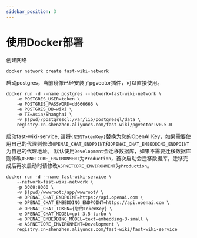 ```yaml
---
sidebar_position: 3
---
```


# 使用Docker部署

创建网络

```shell
docker network create fast-wiki-network
```

启动postgres，当前镜像已经安装了pgvector插件，可以直接使用。

```shell
docker run -d --name postgres --network=fast-wiki-network \
    -e POSTGRES_USER=token \
    -e POSTGRES_PASSWORD=dd666666 \
    -e POSTGRES_DB=wiki \
    -e TZ=Asia/Shanghai \
    -v $(pwd)/postgresql:/var/lib/postgresql/data \
    registry.cn-shenzhen.aliyuncs.com/fast-wiki/pgvector:v0.5.0
```

启动fast-wiki-service, 请将`{您的TokenKey}`替换为您的OpenAI Key，如果需要使用自己的代理则修改`OPENAI_CHAT_ENDPOINT`和`OPENAI_CHAT_EMBEDDING_ENDPOINT`为自己的代理地址。
默认使用`Development`会迁移数据库，如果不需要迁移数据库则修改`ASPNETCORE_ENVIRONMENT`为`Production`，首次启动会迁移数据库，迁移完成后再次启动时请修改`ASPNETCORE_ENVIRONMENT`为`Production`。

```shell
docker run -d --name fast-wiki-service \
    --network=fast-wiki-network \
    -p 8080:8080 \
    -v $(pwd)/wwwroot:/app/wwwroot/ \
    -e OPENAI_CHAT_ENDPOINT=https://api.openai.com \
    -e OPENAI_CHAT_EMBEDDING_ENDPOINT=https://api.openai.com \
    -e OPENAI_CHAT_TOKEN={您的TokenKey} \
    -e OPENAI_CHAT_MODEL=gpt-3.5-turbo \
    -e OPENAI_EMBEDDING_MODEL=text-embedding-3-small \
    -e ASPNETCORE_ENVIRONMENT=Development \
    registry.cn-shenzhen.aliyuncs.com/fast-wiki/fast-wiki-service
```